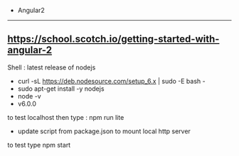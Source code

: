 * Angular2 
---
https://school.scotch.io/getting-started-with-angular-2
---

Shell : latest release of nodejs

+ curl -sL https://deb.nodesource.com/setup_6.x | sudo -E bash -
+ sudo apt-get install -y nodejs
+ node -v
+ v6.0.0

to test localhost then type : npm run lite

+ update script from package.json to mount local http server 

to test type npm	start
